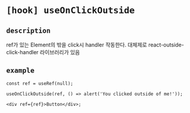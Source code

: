 # `[hook] useOnClickOutside`

## `description`

ref가 있는 Element의 밖을 click시 handler 작동한다.
대체제로 react-outside-click-handler 라이브러리가 있음

## `example`

```tsx
const ref = useRef(null);

useOnClickOutside(ref, () => alert('You clicked outside of me!'));

<div ref={ref}>Button</div>;
```
